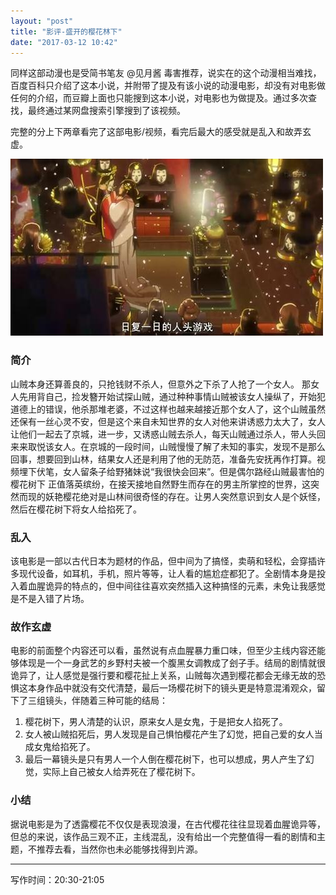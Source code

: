 ```yaml
---
layout: "post"
title: "影评-盛开的樱花林下"
date: "2017-03-12 10:42"
---
```



同样这部动漫也是受简书笔友 @见月酱 毒害推荐，说实在的这个动漫相当难找，百度百科只介绍了这本小说，并附带了提及有该小说的动漫电影，却没有对电影做任何的介绍，而豆瓣上面也只能搜到这本小说，对电影也为做提及。通过多次查找，最终通过某网盘搜索引擎搜到了该视频。

完整的分上下两章看完了这部电影/视频，看完后最大的感受就是乱入和故弄玄虚。


![](https://raw.githubusercontent.com/noparkinghere/noparkinghere.github.io/master/img/2017-03-12-影评-盛开的樱花林下/1.jpg)


### 简介

山贼本身还算善良的，只抢钱财不杀人，但意外之下杀了人抢了一个女人。 那女人先用背自己，捡发簪开始试探山贼，通过种种事情山贼被该女人操纵了，开始犯道德上的错误，他杀那堆老婆，不过这样也越来越接近那个女人了，这个山贼虽然还保有一丝心灵不安，但是这个来自未知世界的女人对他来讲诱惑力太大了，女人让他们一起去了京城，进一步，又诱惑山贼去杀人，每天山贼通过杀人，带人头回来来取悦该女人。在京城的一段时间，山贼慢慢了解了未知的事实，发现不是那么回事，想要回到山林，结果女人还是利用了他的无防范，准备先安抚再作打算。视频埋下伏笔，女人留条子给野猪妹说“我很快会回来”。但是偶尔路经山贼最害怕的樱花树下 正值落英缤纷，在接天接地自然野生而存在的男主所掌控的世界，这突然而现的妖艳樱花绝对是山林间很奇怪的存在。让男人突然意识到女人是个妖怪，然后在樱花树下将女人给掐死了。


### 乱入

该电影是一部以古代日本为题材的作品，但中间为了搞怪，卖萌和轻松，会穿插许多现代设备，如耳机，手机，照片等等，让人看的尴尬症都犯了。全剧情本身是投入着血腥诡异的特点的，但中间往往喜欢突然插入这种搞怪的元素，未免让我感觉是不是入错了片场。

### 故作玄虚

电影的前面整个内容还可以看，虽然说有点血腥暴力重口味，但至少主线内容还能够体现是一个一身武艺的乡野村夫被一个腹黑女调教成了刽子手。结局的剧情就很诡异了，让人感觉是强行要和樱花扯上关系，山贼每次遇到樱花都会无缘无故的恐惧这本身作品中就没有交代清楚，最后一场樱花树下的镜头更是特意混淆观众，留下了三组镜头，伴随着三种可能的结局：
1. 樱花树下，男人清楚的认识，原来女人是女鬼，于是把女人掐死了。
2. 女人被山贼掐死后，男人发现是自己惧怕樱花产生了幻觉，把自己爱的女人当成女鬼给掐死了。
3. 最后一幕镜头是只有男人一个人倒在樱花树下，也可以想成，男人产生了幻觉，实际上自己被女人给弄死在了樱花树下。

### 小结

据说电影是为了透露樱花不仅仅是表现浪漫，在古代樱花往往显现着血腥诡异等，但总的来说，该作品三观不正，主线混乱，没有给出一个完整值得一看的剧情和主题，不推荐去看，当然你也未必能够找得到片源。

***

写作时间：20:30-21:05
